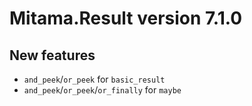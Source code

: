 # Mitama.Result version 7.1.0

## New features

- `and_peek`/`or_peek` for `basic_result`
- `and_peek`/`or_peek`/`or_finally` for `maybe`
